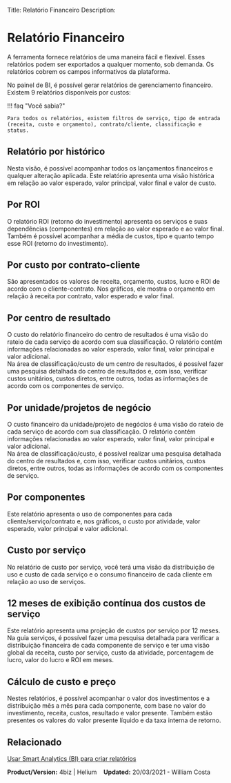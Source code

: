 Title: Relatório Financeiro
Description:

# Relatório Financeiro

A ferramenta fornece relatórios de uma maneira fácil e flexível. Esses relatórios podem ser exportados a qualquer momento, sob demanda. Os relatórios cobrem os campos informativos da plataforma.  

No painel de BI, é possível gerar relatórios de gerenciamento financeiro.  
Existem 9 relatórios disponíveis por custos: 

!!! faq "Você sabia?"

    Para todos os relatórios, existem filtros de serviço, tipo de entrada (receita, custo e orçamento), contrato/cliente, classificação e status.

## Relatório por histórico

Nesta visão, é possível acompanhar todos os lançamentos financeiros e qualquer alteração aplicada.
Este relatório apresenta uma visão histórica em relação ao valor esperado, valor principal, valor final e valor de custo.

## Por ROI

O relatório ROI (retorno do investimento) apresenta os serviços e suas dependências (componentes) em relação ao valor esperado e ao valor final. Também é possível acompanhar a média de custos, tipo e quanto tempo esse ROI (retorno do investimento). 

## Por custo por contrato-cliente

São apresentados os valores de receita, orçamento, custos, lucro e ROI de acordo com o cliente-contrato.
Nos gráficos, ele mostra o orçamento em relação à receita por contrato, valor esperado e valor final.

## Por centro de resultado

O custo do relatório financeiro do centro de resultados é uma visão do rateio de cada serviço de acordo com sua classificação. O relatório contém informações relacionadas ao valor esperado, valor final, valor principal e valor adicional.   
Na área de classificação/custo de um centro de resultados, é possível fazer uma pesquisa detalhada do centro de resultados e, com isso, verificar custos unitários, custos diretos, entre outros, todas as informações de acordo com os componentes de serviço.

## Por unidade/projetos de negócio

O custo financeiro da unidade/projeto de negócios é uma visão do rateio de cada serviço de acordo com sua classificação. O relatório contém informações relacionadas ao valor esperado, valor final, valor principal e valor adicional.   
Na área de classificação/custo, é possível realizar uma pesquisa detalhada do centro de resultados e, com isso, verificar custos unitários, custos diretos, entre outros, todas as informações de acordo com os componentes de serviço.

## Por componentes

Este relatório apresenta o uso de componentes para cada cliente/serviço/contrato e, nos gráficos, o custo por atividade, valor esperado, valor principal e valor adicional.

## Custo por serviço

No relatório de custo por serviço, você terá uma visão da distribuição de uso e custo de cada serviço e o consumo financeiro de cada cliente em relação ao uso de serviços.

## 12 meses de exibição contínua dos custos de serviço 

Este relatório apresenta uma projeção de custos por serviço por 12 meses. Na guia serviços, é possível fazer uma pesquisa detalhada para verificar a distribuição financeira de cada componente de serviço e ter uma visão global da receita, custo por serviço, custo da atividade, porcentagem de lucro, valor do lucro e ROI em meses.

## Cálculo de custo e preço

Nestes relatórios, é possível acompanhar o valor dos investimentos e a distribuição mês a mês para cada componente, com base no valor do investimento, receita, custos, resultado e valor presente. Também estão presentes os valores do valor presente líquido e da taxa interna de retorno.

## Relacionado 

[Usar Smart Analytics (BI) para criar relatórios](https://documentation.run2biz.com/pt-br/4biz-helium/additional-features/smart-analytics/use-bi-solution.html)

<b>Product/Version:</b> 4biz | Helium &nbsp;&nbsp;
    <b>Updated:</b> 20/03/2021 - William Costa
